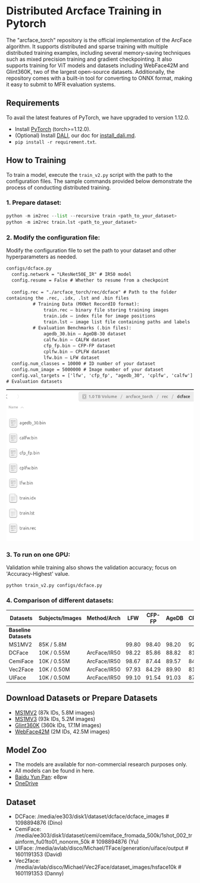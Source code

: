 # Distributed Arcface Training in Pytorch

The "arcface_torch" repository is the official implementation of the ArcFace algorithm. It supports distributed and sparse training with multiple distributed training examples, including several memory-saving techniques such as mixed precision training and gradient checkpointing. It also supports training for ViT models and datasets including WebFace42M and Glint360K, two of the largest open-source datasets. Additionally, the repository comes with a built-in tool for converting to ONNX format, making it easy to submit to MFR evaluation systems.

## Requirements

To avail the latest features of PyTorch, we have upgraded to version 1.12.0.

- Install [PyTorch](https://pytorch.org/get-started/previous-versions/) (torch>=1.12.0).
- (Optional) Install [DALI](https://docs.nvidia.com/deeplearning/dali/user-guide/docs/), our doc for [install_dali.md](docs/install_dali.md).
- `pip install -r requirement.txt`.
  
## How to Training

To train a model, execute the `train_v2.py` script with the path to the configuration files. The sample commands provided below demonstrate the process of conducting distributed training.

### 1. Prepare dataset:
```python
python -m im2rec --list --recursive train <path_to_your_dataset>
python -m im2rec train.lst <path_to_your_dataset>
```

### 2. Modify the configuration file:
Modify the configuration file to set the path to your dataset and other hyperparameters as needed.

```text
configs/dcface.py
  config.network = "LResNet50E_IR" # IR50 model
  config.resume = False # Whether to resume from a checkpoint

  config.rec = "./arcface_torch/rec/dcface" # Path to the folder containing the .rec, .idx, .lst and .bin files 
          # Training Data (MXNet RecordIO format):
              train.rec – binary file storing training images
              train.idx – index file for image positions
              train.lst – image list file containing paths and labels
          # Evaluation Benchmarks (.bin files):
              agedb_30.bin – AgeDB-30 dataset
              calfw.bin – CALFW dataset
              cfp_fp.bin – CFP-FP dataset
              cplfw.bin – CPLFW dataset
              lfw.bin – LFW dataset
  config.num_classes = 10000 # ID number of your dataset
  config.num_image = 5000000 # Image number of your dataset
  config.val_targets = ['lfw', 'cfp_fp', "agedb_30", 'cplfw', 'calfw'] # Evaluation datasets
```

![rec_folder](rec.png)

### 3. To run on one GPU:
Validation while training also shows the validation accuracy; focus on 'Accuracy-Highest' value.
```shell
python train_v2.py configs/dcface.py
```

### 4. Comparison of different datasets:
| Datasets | Subjects/Images | Method/Arch | LFW | CFP-FP | AgeDB | CPLFW | CALFW | Avg. |
|----------|-----------------|-------------|-----|--------|-------|-------|-------|------|
| **Baseline Datasets** |  |  |  |  |  |  |  |  |
| MS1MV2 | 85K / 5.8M |  | 99.80 | 98.40 | 98.20 | 92.90 | 96.03 | 97.07 | 
| DCFace | 10K / 0.55M | ArcFace/IR50 | 98.22 | 85.86 | 88.82 | 81.32 | 91.10 | 89.06 | 
| CemiFace | 10K / 0.55M | ArcFace/IR50 | 98.67 | 87.44 | 89.57 | 84.25 | 92.13 | 90.41 |
| Vec2Face | 10K / 0.50M | ArcFace/IR50 | 97.93 | 84.29 | 89.90 | 81.00 | 91.95 | 89.01 |
| UIFace | 10K / 0.50M | ArcFace/IR50 | 99.10 | 91.54 | 91.03 | 87.73 | 92.08 | 93.00 |![alt text](image.png)
## Download Datasets or Prepare Datasets  
- [MS1MV2](https://github.com/deepinsight/insightface/tree/master/recognition/_datasets_#ms1m-arcface-85k-ids58m-images-57) (87k IDs, 5.8M images)
- [MS1MV3](https://github.com/deepinsight/insightface/tree/master/recognition/_datasets_#ms1m-retinaface) (93k IDs, 5.2M images)
- [Glint360K](https://github.com/deepinsight/insightface/tree/master/recognition/partial_fc#4-download) (360k IDs, 17.1M images)
- [WebFace42M](docs/prepare_webface42m.md) (2M IDs, 42.5M images)

## Model Zoo
- The models are available for non-commercial research purposes only.  
- All models can be found in here.  
- [Baidu Yun Pan](https://pan.baidu.com/s/1CL-l4zWqsI1oDuEEYVhj-g): e8pw  
- [OneDrive](https://1drv.ms/u/s!AswpsDO2toNKq0lWY69vN58GR6mw?e=p9Ov5d)

## Dataset
- DCFace: /media/ee303/disk1/dataset/dcface/dcface_images # 1098894876 (Dino)
- CemiFace: /media/ee303/disk1/dataset/cemi/cemiface_fromada_500k/1shot_002_trainform_fu01to01_nonorm_50k # 1098894876 (Yu)
- UIFace: /media/avlab/disco/Michael/TFace/generation/uiface/output # 1601191353 (David)
- Vec2face: /media/avlab/disco/Michael/Vec2Face/dataset_images/hsface10k # 1601191353 (Danny)